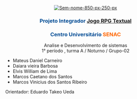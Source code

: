 
<p align="center">
  <a href="https://ibb.co/Kht99rH"><img src="https://i.ibb.co/6wK44W5/Sem-nome-850-px-250-px.jpg" alt="Sem-nome-850-px-250-px" border="0" /></a>
</p>

<h3 style="text-align: center;"><span style="color: #004c94;"><strong>Projeto Integrador <a href="https://github.com/viniknoxville/Grupo-02-ProjetoIntegrador/blob/main/Projeto%20Integrador%20I.pdf" target="_blank">Jogo RPG Textual</a></strong></span></h3>
<h3 style="text-align: center;"><span style="color: #004c94;"><strong><span class="JsGRdQ">Centro Universit&aacute;rio <span style="color: #ff6600;">SENAC</span></span></strong></span></h3>
<p style="text-align: center;">Analise e Desenvolvimento de sistemas<br />1&deg; per&iacute;odo , turma A / Noturno / Grupo-02</p>
<ul>
<li>Mateus Daniel Carneiro</li>
<li>Daiara vieira Barbosa</li>
<li>Elvis William de Lima</li>
<li>Marcos Caetano dos Santos</li>
<li>Marcos Vinicius dos Santos Ribeiro</li>
</ul>
<p>Orientador: Eduardo Takeo Ueda</p>




